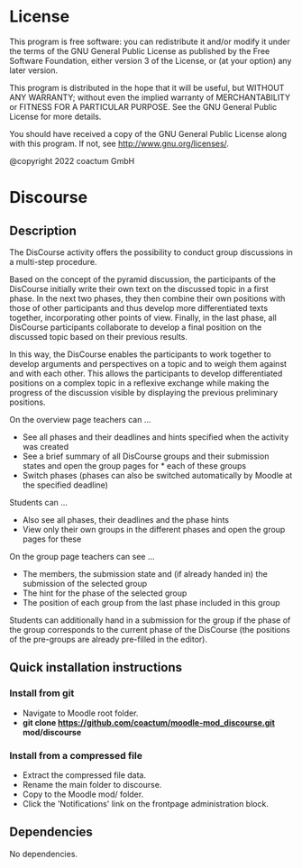 # License #

This program is free software: you can redistribute it and/or modify it under
the terms of the GNU General Public License as published by the Free Software
Foundation, either version 3 of the License, or (at your option) any later
version.

This program is distributed in the hope that it will be useful, but WITHOUT ANY
WARRANTY; without even the implied warranty of MERCHANTABILITY or FITNESS FOR A
PARTICULAR PURPOSE.  See the GNU General Public License for more details.

You should have received a copy of the GNU General Public License along with
this program.  If not, see <http://www.gnu.org/licenses/>.

@copyright 2022 coactum GmbH

# Discourse #

## Description ##

The DisCourse activity offers the possibility to conduct group discussions in a multi-step procedure.

Based on the concept of the pyramid discussion, the participants of the DisCourse initially write their own text on the discussed topic in a first phase. In the next two phases, they then combine their own positions with those of other participants and thus develop more differentiated texts together, incorporating other points of view. Finally, in the last phase, all DisCourse participants collaborate to develop a final position on the discussed topic based on their previous results.

In this way, the DisCourse enables the participants to work together to develop arguments and perspectives on a topic and to weigh them against and with each other. This allows the participants to develop differentiated positions on a complex topic in a reflexive exchange while making the progress of the discussion visible by displaying the previous preliminary positions.

On the overview page teachers can …

* See all phases and their deadlines and hints specified when the activity was created
* See a brief summary of all DisCourse groups and their submission states and open the group pages for * each of these groups
* Switch phases (phases can also be switched automatically by Moodle at the specified deadline)

Students can …

* Also see all phases, their deadlines and the phase hints
* View only their own groups in the different phases and open the group pages for these

On the group page teachers can see …

* The members, the submission state and (if already handed in) the submission of the selected group
* The hint for the phase of the selected group
* The position of each group from the last phase included in this group

Students can additionally hand in a submission for the group if the phase of the group corresponds to the current phase of the DisCourse (the positions of the pre-groups are already pre-filled in the editor).

## Quick installation instructions ##

### Install from git ###
- Navigate to Moodle root folder.
- **git clone https://github.com/coactum/moodle-mod_discourse.git mod/discourse**

### Install from a compressed file ###
- Extract the compressed file data.
- Rename the main folder to discourse.
- Copy to the Moodle mod/ folder.
- Click the 'Notifications' link on the frontpage administration block.

## Dependencies ##
No dependencies.
